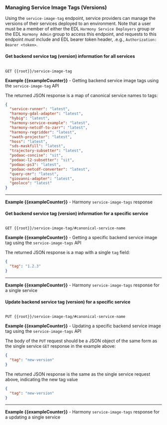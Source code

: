 ### <a name="service-image-tags-details"></a> Managing Service Image Tags (Versions)

Using the `service-image-tag` endpoint, service providers can manage the versions of their services deployed to an environment. Note that a user must be a member of either the EDL `Harmony Service Deployers`
group or the EDL `Harmony Admin` group to access this endpoint, and requests to this endpoint _must_ include
and EDL bearer token header, .e.g., `Authorization: Bearer <token>`.

#### Get backend service tag (version) information for all services

```

GET {{root}}/service-image-tag

```
**Example {{exampleCounter}}** - Getting backend service image tags using the `service-image-tag` API

The returned JSON response is a map of canonical service names to tags:

```JSON
{
  "service-runner": "latest",
  "harmony-gdal-adapter": "latest",
  "hybig": "latest",
  "harmony-service-example": "latest",
  "harmony-netcdf-to-zarr": "latest",
  "harmony-regridder": "latest",
  "swath-projector": "latest",
  "hoss": "latest",
  "sds-maskfill": "latest",
  "trajectory-subsetter": "latest",
  "podaac-concise": "sit",
  "podaac-l2-subsetter": "sit",
  "podaac-ps3": "latest",
  "podaac-netcdf-converter": "latest",
  "query-cmr": "latest",
  "giovanni-adapter": "latest",
  "geoloco": "latest"
}
```
---
**Example {{exampleCounter}}** - Harmony `service-image-tags` response

#### Get backend service tag (version) information for a specific service

```

GET {{root}}/service-image-tag/#canonical-service-name

```
**Example {{exampleCounter}}** - Getting a specific backend service image tag using the `service-image-tags` API

The returned JSON response is a map with a single `tag` field:

```JSON
{
  "tag": "1.2.3"
}
```
---
**Example {{exampleCounter}}** - Harmony `service-image-tags` response for a single service

#### Update backend service tag (version) for a specific service

```

PUT {{root}}/service-image-tag/#canonical-service-name

```
**Example {{exampleCounter}}** - Updating a specific backend service image tag using the `service-image-tags` API

The body of the `PUT` request should be a JSON object of the same form as the single service `GET` response in the
example above:

```JSON
{
  "tag": "new-version"
}
```

The returned JSON response is the same as the single service request above, indicating the new tag value

```JSON
{
  "tag": "new-version"
}
```
---
**Example {{exampleCounter}}** - Harmony `service-image-tags` response for a updating a single service